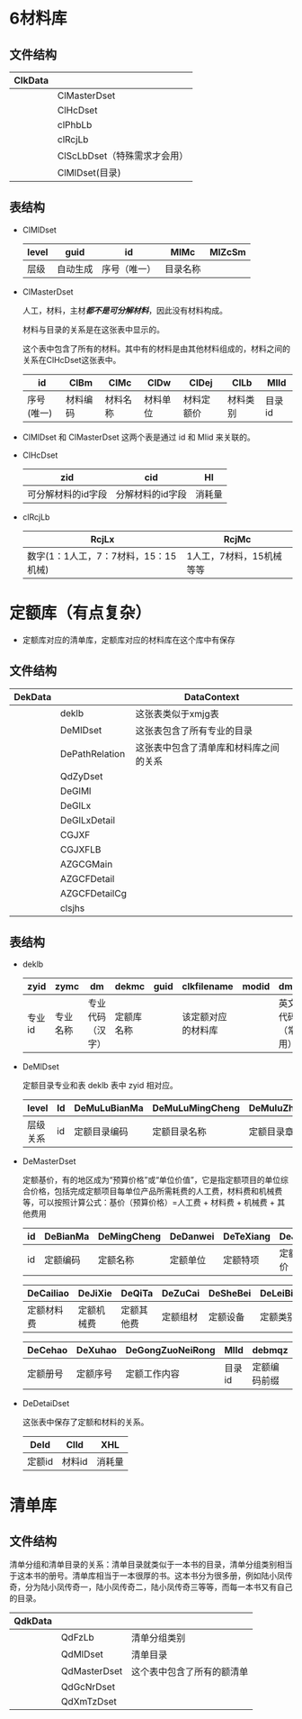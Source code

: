 # 6材料库

## 文件结构

| ClkData |                              |
| ------- | ---------------------------- |
|         | ClMasterDset                 |
|         | ClHcDset                     |
|         | clPhbLb                      |
|         | clRcjLb                      |
|         | ClScLbDset（特殊需求才会用） |
|         | ClMlDset(目录)               |

## 表结构

* ClMlDset

  | level | guid     | id           | MlMc     | MlZcSm |
  | ----- | -------- | ------------ | -------- | ------ |
  | 层级  | 自动生成 | 序号（唯一） | 目录名称 |        |

* ClMasterDset

  人工，材料，主材***都不是可分解材料***，因此没有材料构成。

  材料与目录的关系是在这张表中显示的。

  这个表中包含了所有的材料。其中有的材料是由其他材料组成的，材料之间的关系在ClHcDset这张表中。

  | id         | ClBm     | ClMc     | ClDw     | ClDej      | ClLb     | MlId   |
  | ---------- | -------- | -------- | -------- | ---------- | -------- | ------ |
  | 序号(唯一) | 材料编码 | 材料名称 | 材料单位 | 材料定额价 | 材料类别 | 目录id |

* ClMlDset 和 ClMasterDset 这两个表是通过 id 和 Mlid 来关联的。

* ClHcDset

  | zid                | cid              | Hl     |
  | ------------------ | ---------------- | ------ |
  | 可分解材料的id字段 | 分解材料的id字段 | 消耗量 |

* clRcjLb

  | RcjLx                                | RcjMc                    |
  | ------------------------------------ | ------------------------ |
  | 数字(1：1人工，7：7材料，15：15机械) | 1人工，7材料，15机械等等 |

# 定额库（有点复杂）

* 定额库对应的清单库，定额库对应的材料库在这个库中有保存

## 文件结构

| DekData |                | DataContext                            |
| ------- | -------------- | -------------------------------------- |
|         | deklb          | 这张表类似于xmjg表                     |
|         | DeMlDset       | 这张表包含了所有专业的目录             |
|         | DePathRelation | 这张表中包含了清单库和材料库之间的关系 |
|         | QdZyDset       |                                        |
|         | DeGlMl         |                                        |
|         | DeGlLx         |                                        |
|         | DeGlLxDetail   |                                        |
|         | CGJXF          |                                        |
|         | CGJXFLB        |                                        |
|         | AZGCGMain      |                                        |
|         | AZGCFDetail    |                                        |
|         | AZGCFDetailCg  |                                        |
|         | clsjhs         |                                        |

## 表结构

* deklb

  | zyid   | zymc     | dm               | dekmc      | guid | clkfilename        | modid | dmen             | infos |
  | ------ | -------- | ---------------- | ---------- | ---- | ------------------ | ----- | ---------------- | ----- |
  | 专业id | 专业名称 | 专业代码（汉字） | 定额库名称 |      | 该定额对应的材料库 |       | 英文代码（常用） |       |

* DeMlDset

  定额目录专业和表 deklb 表中 zyid 相对应。

  | level    | Id   | DeMuLuBianMa | DeMuLuMingCheng | DeMuluZhangCeShuoMing | DeMuluZhuanYe |
  | -------- | ---- | ------------ | --------------- | --------------------- | ------------- |
  | 层级关系 | id   | 定额目录编码 | 定额目录名称    | 定额目录章侧说明      | 定额目录专业  |

* DeMasterDset

  定额基价，有的地区成为“预算价格”或“单位价值”，它是指定额项目的单位综合价格，包括完成定额项目每单位产品所需耗费的人工费，材料费和机械费等，可以按照计算公式：基价（预算价格）=人工费 + 材料费 + 机械费 + 其他费用

  | id   | DeBianMa | DeMingCheng | DeDanwei | DeTeXiang | DeJiJia  | DeRengong  |
  | ---- | -------- | ----------- | -------- | --------- | -------- | ---------- |
  | id   | 定额编码 | 定额名称    | 定额单位 | 定额特项  | 定额基价 | 定额人工费 |

  | DeCailiao  | DeJiXie    | DeQiTa     | DeZuCai  | DeSheBei | DeLeiBie | DeZhuanYe |
  | ---------- | ---------- | ---------- | -------- | -------- | -------- | --------- |
  | 定额材料费 | 定额机械费 | 定额其他费 | 定额组材 | 定额设备 | 定额类别 | 定额专业  |

  | DeCehao  | DeXuhao  | DeGongZuoNeiRong | MlId   | debmqz       |      |      |
  | -------- | -------- | ---------------- | ------ | ------------ | ---- | ---- |
  | 定额册号 | 定额序号 | 定额工作内容     | 目录id | 定额编码前缀 |      |      |

* DeDetaiDset

  这张表中保存了定额和材料的关系。

  | DeId   | ClId   | XHL    |
  | ------ | ------ | ------ |
  | 定额id | 材料id | 消耗量 |

# 清单库

## 文件结构

清单分组和清单目录的关系：清单目录就类似于一本书的目录，清单分组类别相当于这本书的册号。清单库相当于一本很厚的书。这本书分为很多册，例如陆小凤传奇，分为陆小凤传奇一，陆小凤传奇二，陆小凤传奇三等等，而每一本书又有自己的目录。

| QdkData |              |                            |
| ------- | ------------ | -------------------------- |
|         | QdFzLb       | 清单分组类别               |
|         | QdMlDset     | 清单目录                   |
|         | QdMasterDset | 这个表中包含了所有的额清单 |
|         | QdGcNrDset   |                            |
|         | QdXmTzDset   |                            |

